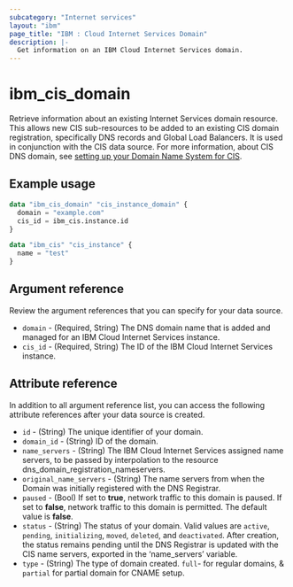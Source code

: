 ```yaml
---
subcategory: "Internet services"
layout: "ibm"
page_title: "IBM : Cloud Internet Services Domain"
description: |-
  Get information on an IBM Cloud Internet Services domain.
---
```


# ibm_cis_domain
Retrieve information about an existing Internet Services domain resource. This allows new CIS sub-resources to be added to an existing CIS domain registration, specifically DNS records and Global Load Balancers. It is used in conjunction with the CIS data source. For more information, about CIS DNS domain, see [setting up your Domain Name System for CIS](https://cloud.ibm.com/docs/cis?topic=cis-set-up-your-dns-for-cis).

## Example usage

```terraform
data "ibm_cis_domain" "cis_instance_domain" {
  domain = "example.com"
  cis_id = ibm_cis.instance.id
}

data "ibm_cis" "cis_instance" {
  name = "test"
}

```

## Argument reference
Review the argument references that you can specify for your data source. 

- `domain` - (Required, String) The DNS domain name that is added and managed for an IBM Cloud Internet Services instance.
- `cis_id` - (Required, String) The ID of the IBM Cloud Internet Services instance.

## Attribute reference
In addition to all argument reference list, you can access the following attribute references after your data source is created. 

- `id` - (String) The unique identifier of your domain.
- `domain_id` - (String) ID of the domain. 
- `name_servers` - (String) The IBM Cloud Internet Services assigned name servers, to be passed by interpolation to the resource dns_domain_registration_nameservers.
- `original_name_servers` - (String) The name servers from when the Domain was initially registered with the DNS Registrar.
- `paused` -  (Bool) If set to **true**, network traffic to this domain is paused. If set to **false**, network traffic to this domain is permitted. The default value is **false**.
- `status` - (String) The status of your domain. Valid values are `active`, `pending`, `initializing`, `moved`, `deleted`, and `deactivated`. After creation, the status remains pending until the DNS Registrar is updated with the CIS name servers, exported in the ‘name_servers’ variable.
- `type` - (String) The type of domain created. `full`- for regular domains, & `partial` for partial domain for CNAME setup.
